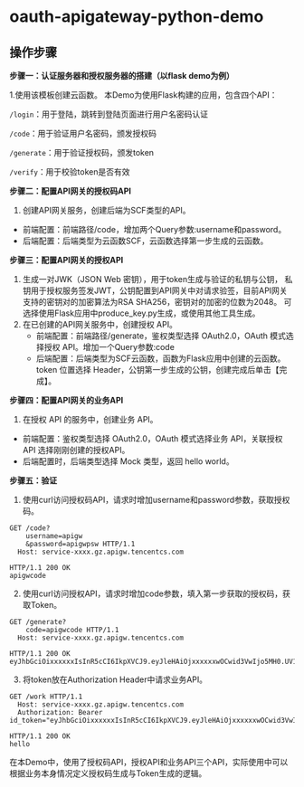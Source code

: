 # oauth-apigateway-python-demo
## 操作步骤
**步骤一：认证服务器和授权服务器的搭建（以flask demo为例）**

1.使用该模板创建云函数。 本Demo为使用Flask构建的应用，包含四个API：

`/login`：用于登陆，跳转到登陆页面进行用户名密码认证

`/code`：用于验证用户名密码，颁发授权码

`/generate`：用于验证授权码，颁发token

`/verify`：用于校验token是否有效

**步骤二：配置API网关的授权码API**
1. 创建API网关服务，创建后端为SCF类型的API。
- 前端配置：前端路径/code，增加两个Query参数:username和password。
- 后端配置：后端类型为云函数SCF，云函数选择第一步生成的云函数。

**步骤三：配置API网关的授权API**
1. 生成一对JWK（JSON Web 密钥），用于token生成与验证的私钥与公钥， 私钥用于授权服务签发JWT，公钥配置到API网关中对请求验签，目前API网关支持的密钥对的加密算法为RSA SHA256，密钥对的加密的位数为2048。
可选择使用Flask应用中produce_key.py生成，或使用其他工具生成。
2. 在已创建的API网关服务中，创建授权 API。
    - 前端配置：前端路径/generate，鉴权类型选择 OAuth2.0，OAuth 模式选择授权 API。增加一个Query参数:code
    - 后端配置：后端类型为SCF云函数，函数为Flask应用中创建的云函数。token 位置选择 Header，公钥第一步生成的公钥，创建完成后单击【完成】。

**步骤四：配置API网关的业务API**
1. 在授权 API 的服务中，创建业务 API。
- 前端配置：鉴权类型选择 OAuth2.0，OAuth 模式选择业务 API，关联授权 API 选择刚刚创建的授权API。
- 后端配置时，后端类型选择 Mock 类型，返回 hello world。

**步骤五：验证**
1. 使用curl访问授权码API，请求时增加username和password参数，获取授权码。
```
GET /code?
    username=apigw
    &password=apigwpsw HTTP/1.1
  Host: service-xxxx.gz.apigw.tencentcs.com
```
```
HTTP/1.1 200 OK
apigwcode
```

2. 使用curl访问授权API，请求时增加code参数，填入第一步获取的授权码，获取Token。
```
GET /generate?
    code=apigwcode HTTP/1.1
  Host: service-xxxx.gz.apigw.tencentcs.com
```
```
HTTP/1.1 200 OK
eyJhbGciOixxxxxxIsInR5cCI6IkpXVCJ9.eyJleHAiOjxxxxxxwOCwid3VwIjo5MH0.UV1hOHE9k1xxxxx83eJig
```

3. 将token放在Authorization Header中请求业务API。
```
GET /work HTTP/1.1  
  Host: service-xxxx.gz.apigw.tencentcs.com
  Authorization: Bearer id_token="eyJhbGciOixxxxxxIsInR5cCI6IkpXVCJ9.eyJleHAiOjxxxxxxwOCwid3VwIjo5MH0.UV1hOHE9k1xxxxx83eJig"'
```
```
HTTP/1.1 200 OK
hello
```

在本Demo中，使用了授权码API，授权API和业务API三个API，实际使用中可以根据业务本身情况定义授权码生成与Token生成的逻辑。
